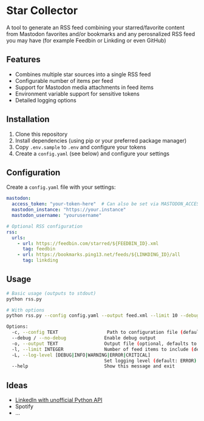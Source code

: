 # Star Collector

A tool to generate an RSS feed combining your starred/favorite content from
Mastodon favorites and/or bookmarks and any perosnalized RSS feed you may have
(for example Feedbin or Linkding or even GitHub)

## Features

- Combines multiple star sources into a single RSS feed
- Configurable number of items per feed
- Support for Mastodon media attachments in feed items
- Environment variable support for sensitive tokens
- Detailed logging options

## Installation

1. Clone this repository
2. Install dependencies (using pip or your preferred package manager)
3. Copy `.env.sample` to `.env` and configure your tokens
4. Create a `config.yaml` (see below) and configure your settings

## Configuration

Create a `config.yaml` file with your settings:

```yaml
mastodon:
  access_token: "your-token-here"  # Can also be set via MASTODON_ACCESS_TOKEN env var
  mastodon_instance: "https://your.instance"
  mastodon_username: "yourusername"

# Optional RSS configuration
rss:
  urls:
    - url: https://feedbin.com/starred/${FEEDBIN_ID}.xml
      tag: feedbin
    - url: https://bookmarks.ping13.net/feeds/${LINKDING_ID}/all
      tag: linkding
```

## Usage

```bash
# Basic usage (outputs to stdout)
python rss.py

# With options
python rss.py --config config.yaml --output feed.xml --limit 10 --debug

Options:
  -c, --config TEXT                  Path to configuration file (default: config.yaml)
  --debug / --no-debug              Enable debug output
  -o, --output TEXT                 Output file (optional, defaults to stdout)
  -l, --limit INTEGER               Number of feed items to include (default: 5)
  -L, --log-level [DEBUG|INFO|WARNING|ERROR|CRITICAL]
                                    Set logging level (default: ERROR)
  --help                            Show this message and exit
```

## Ideas

- [LinkedIn with unofficial Python API](https://github.com/tomquirk/linkedin-api)
- Spotify
- ...
